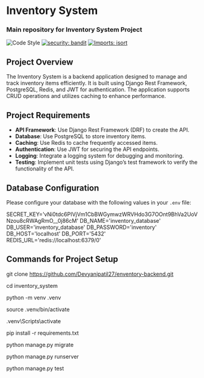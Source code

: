 # Inventory System

### Main repository for Inventory System Project

![Code Style](https://img.shields.io/badge/code%20style-black-000000.svg)
[![security: bandit](https://img.shields.io/badge/security-bandit-yellow.svg)](https://github.com/PyCQA/bandit)
[![Imports: isort](https://img.shields.io/badge/%20imports-isort-%231674b1?style=flat&labelColor=ef8336)](https://pycqa.github.io/isort/)

## Project Overview

The Inventory System is a backend application designed to manage and track inventory items efficiently. It is built using Django Rest Framework, PostgreSQL, Redis, and JWT for authentication. The application supports CRUD operations and utilizes caching to enhance performance.

## Project Requirements

- **API Framework**: Use Django Rest Framework (DRF) to create the API.
- **Database**: Use PostgreSQL to store inventory items.
- **Caching**: Use Redis to cache frequently accessed items.
- **Authentication**: Use JWT for securing the API endpoints.
- **Logging**: Integrate a logging system for debugging and monitoring.
- **Testing**: Implement unit tests using Django’s test framework to verify the functionality of the API.

## Database Configuration

Please configure your database with the following values in your `.env` file:

SECRET_KEY='vNi0tdc6PIVjVm1CbBWGymwzWRVHdo3G7OOnt9BhVa2UoVNzou8cRWAgRmO__0j86cM' 
DB_NAME='inventory_database' 
DB_USER='inventory_database'
DB_PASSWORD='inventory' 
DB_HOST='localhost' 
DB_PORT='5432' 
REDIS_URL='redis://localhost:6379/0'


## Commands for Project Setup

git clone https://github.com/Devyanipatil27/enventory-backend.git

cd inventory_system

python -m venv .venv


source .venv/bin/activate

.venv\Scripts\activate

pip install -r requirements.txt

python manage.py migrate

python manage.py runserver

python manage.py test


